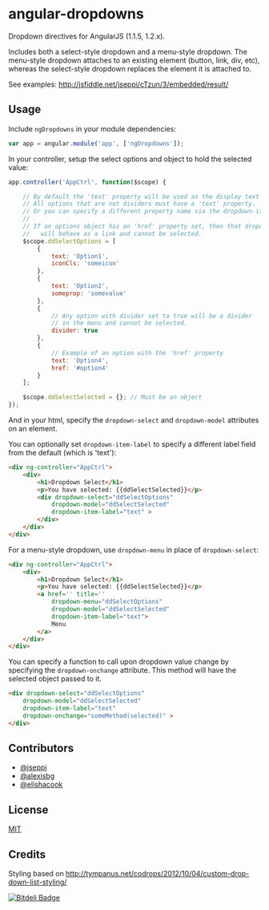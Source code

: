 angular-dropdowns
=================

Dropdown directives for AngularJS (1.1.5, 1.2.x).

Includes both a select-style dropdown and a menu-style dropdown.  The menu-style dropdown attaches to an existing element (button, link, div, etc), whereas the select-style dropdown replaces the element it is attached to.

See examples: http://jsfiddle.net/jseppi/cTzun/3/embedded/result/

Usage
-----

Include `ngDropdowns` in your module dependencies:

```js
var app = angular.module('app', ['ngDropdowns']);
```

In your controller, setup the select options and object to hold the selected value:

```js
app.controller('AppCtrl', function($scope) {

    // By default the 'text' property will be used as the display text in the dropdown entry.
    // All options that are not dividers must have a 'text' property.
    // Or you can specify a different property name via the dropdown-item-label attribute.
    //
    // If an options object has an 'href' property set, then that dropdown entry
    //   will behave as a link and cannot be selected.
    $scope.ddSelectOptions = [
        {
            text: 'Option1',
            iconCls: 'someicon'
        },
        {
            text: 'Option2',
            someprop: 'somevalue'
        },
        {
            // Any option with divider set to true will be a divider
            // in the menu and cannot be selected.
            divider: true
        },
        {
            // Example of an option with the 'href' property
            text: 'Option4',
            href: '#option4'
        }
    ];

    $scope.ddSelectSelected = {}; // Must be an object
});
```

And in your html, specify the `dropdown-select` and `dropdown-model` attributes on an element.

You can optionally set `dropdown-item-label` to specify a different label field from the default (which is 'text'):

```html
<div ng-controller="AppCtrl">
    <div>
        <h1>Dropdown Select</h1>
        <p>You have selected: {{ddSelectSelected}}</p>
        <div dropdown-select="ddSelectOptions"
            dropdown-model="ddSelectSelected"
            dropdown-item-label="text" >
        </div>
    </div>
</div>
```

For a menu-style dropdown, use `dropdown-menu` in place of `dropdown-select`:

```html
<div ng-controller="AppCtrl">
    <div>
        <h1>Dropdown Select</h1>
        <p>You have selected: {{ddSelectSelected}}</p>
        <a href='' title=''
            dropdown-menu="ddSelectOptions"
            dropdown-model="ddSelectSelected"
            dropdown-item-label="text">
            Menu
        </a>
    </div>
</div>
```

You can specify a function to call upon dropdown value change by specifying the `dropdown-onchange` attribute. This method will have the selected object passed to it.

```html
<div dropdown-select="ddSelectOptions"
    dropdown-model="ddSelectSelected"
    dropdown-item-label="text"
    dropdown-onchange="someMethod(selected)" >
</div>
```

Contributors
---------
* [@jseppi](http://github.com/jseppi)
* [@alexisbg](http://github.com/alexisbg)
* [@elishacook](http://github.com/elishacook)

License
---------
[MIT](http://jseppi.mit-license.org/license.html)


Credits
-------------
Styling based on http://tympanus.net/codrops/2012/10/04/custom-drop-down-list-styling/

[![Bitdeli Badge](https://d2weczhvl823v0.cloudfront.net/jseppi/angular-dropdowns/trend.png)](https://bitdeli.com/free "Bitdeli Badge")

